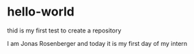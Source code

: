 # hello-world
thid is my first test to create a repository

I am Jonas Rosenberger and today it is my first day of my intern
